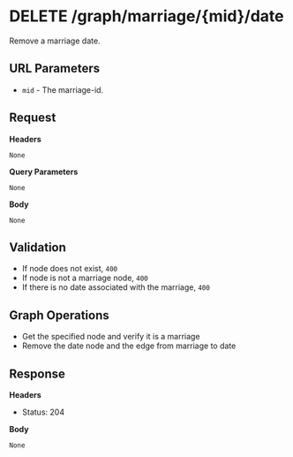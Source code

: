 # DELETE /graph/marriage/{mid}/date
Remove a marriage date.

## URL Parameters

* `mid` - The marriage-id.

## Request

**Headers**

`None`

**Query Parameters**

`None`

**Body**

`None`

## Validation

* If node does not exist, `400`
* If node is not a marriage node, `400`
* If there is no date associated with the marriage, `400`

## Graph Operations

* Get the specified node and verify it is a marriage
* Remove the date node and the edge from marriage to date

## Response

**Headers**

* Status: 204

**Body**

`None`